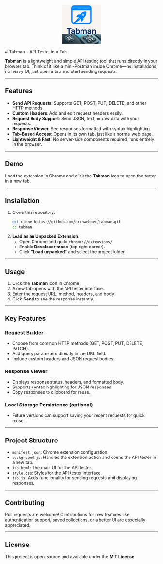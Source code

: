 <p align="center">
  <img src="https://raw.githubusercontent.com/arunwebber/apiTester/master/images/icon_128.png" alt="Tabman Icon" width="128" height="128">
</p>
# Tabman - API Tester in a Tab

**Tabman** is a lightweight and simple API testing tool that runs directly in your browser tab. Think of it like a mini-Postman inside Chrome—no installations, no heavy UI, just open a tab and start sending requests.

-----

## Features

  - **Send API Requests**: Supports GET, POST, PUT, DELETE, and other HTTP methods.
  - **Custom Headers**: Add and edit request headers easily.
  - **Request Body Support**: Send JSON, text, or raw data with your requests.
  - **Response Viewer**: See responses formatted with syntax highlighting.
  - **Tab-Based Access**: Opens in its own tab, just like a normal web page.
  - **Lightweight & Fast**: No server-side components required, runs entirely in the browser.

-----

## Demo

Load the extension in Chrome and click the **Tabman** icon to open the tester in a new tab.

-----

## Installation

1.  Clone this repository:
    ```bash
    git clone https://github.com/arunwebber/tabman.git
    cd tabman
    ```
2.  **Load as an Unpacked Extension:**
      - Open Chrome and go to `chrome://extensions/`
      - Enable **Developer mode** (top right corner).
      - Click **"Load unpacked"** and select the project folder.

-----

## Usage

1.  Click the **Tabman** icon in Chrome.
2.  A new tab opens with the API tester interface.
3.  Enter the request URL, method, headers, and body.
4.  Click **Send** to see the response instantly.

-----

## Key Features

### Request Builder

  - Choose from common HTTP methods (GET, POST, PUT, DELETE, PATCH).
  - Add query parameters directly in the URL field.
  - Include custom headers and JSON request bodies.

### Response Viewer

  - Displays response status, headers, and formatted body.
  - Supports syntax highlighting for JSON responses.
  - Copy responses to clipboard for reuse.

### Local Storage Persistence (optional)

  - Future versions can support saving your recent requests for quick reuse.

-----

## Project Structure

  - `manifest.json`: Chrome extension configuration.
  - `background.js`: Handles the extension action and opens the API tester in a new tab.
  - `tab.html`: The main UI for the API tester.
  - `style.css`: Styles for the API tester interface.
  - `tab.js`: Adds functionality for sending requests and displaying responses.

-----

## Contributing

Pull requests are welcome\! Contributions for new features like authentication support, saved collections, or a better UI are especially appreciated.

-----

## License

This project is open-source and available under the **MIT License**.
